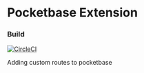 # Pocketbase Extension

### Build

[![CircleCI](https://dl.circleci.com/status-badge/img/gh/moojigc/pocketbase-extension/tree/main.svg?style=svg)](https://dl.circleci.com/status-badge/redirect/gh/moojigc/pocketbase-extension/tree/main)

Adding custom routes to pocketbase
